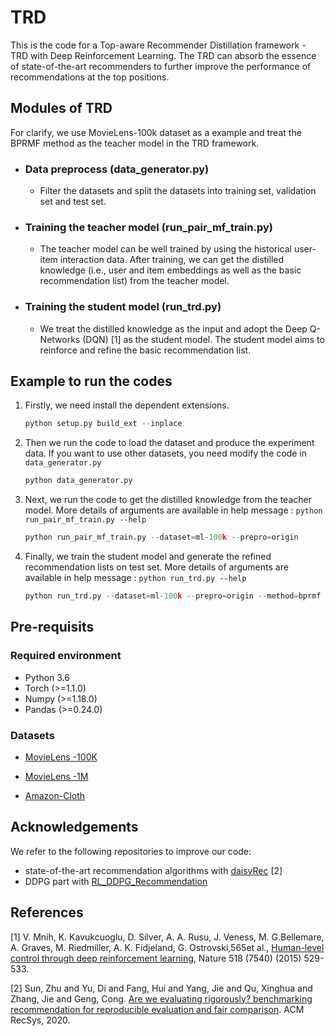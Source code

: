 # TRD
This is the code for a Top-aware Recommender Distillation framework - TRD with Deep Reinforcement Learning.  The TRD can absorb the essence of state-of-the-art recommenders to further improve the performance of recommendations at the top positions.
## Modules of TRD
For clarify, we use MovieLens-100k dataset as a example and treat the BPRMF method as the teacher model in the TRD framework.
- ### Data preprocess (data_generator.py)
   - Filter the datasets and split the datasets into training set, validation set and test set. 
- ### Training the teacher model (run_pair_mf_train.py)
   - The teacher model can be well trained by using the historical user-item interaction data. After training, we can get the distilled knowledge (i.e., user and item embeddings as well as the basic recommendation list) from the teacher model.
- ### Training the student model (run_trd.py)
   - We treat the distilled knowledge as the input and adopt the Deep Q-Networks (DQN) [1] as the student model. The student model aims to reinforce and refine the basic recommendation list.

## Example to run the codes

1. Firstly, we need install the dependent extensions.

   ```python
   python setup.py build_ext --inplace
   ```

2. Then we  run the code to load the dataset and produce the experiment data. If you want to use other datasets, you need modify the code in `data_generator.py`

   ```python
   python data_generator.py
   ```

3. Next,  we run the code to get the distilled knowledge from the teacher model. More details of arguments are available in help message : `python run_pair_mf_train.py --help`
   ```python
   python run_pair_mf_train.py --dataset=ml-100k --prepro=origin
   ```
4. Finally, we train the student model and generate the refined recommendation lists on test set. More details of arguments are available in help message : `python run_trd.py --help`
   ```python
   python run_trd.py --dataset=ml-100k --prepro=origin --method=bprmf --n_actions=20 --pred_score=0
   ```
 ## Pre-requisits

### Required environment

- Python 3.6
- Torch (>=1.1.0)
- Numpy (>=1.18.0)
- Pandas (>=0.24.0)

### Datasets

- [MovieLens -100K](https://grouplens.org/datasets/movielens/100k/)

- [MovieLens -1M](https://grouplens.org/datasets/movielens/1m/)

- [Amazon-Cloth](http://snap.stanford.edu/data/amazon/productGraph/categoryFiles/reviews_Clothing_Shoes_and_Jewelry_5.json.gz)
## Acknowledgements

We refer to the following repositories to improve our code:

- state-of-the-art recommendation algorithms  with [daisyRec](https://github.com/AmazingDD/daisyRec) [2]
- DDPG part with [RL_DDPG_Recommendation](https://github.com/bcsrn/RL_DDPG_Recommendation)

## References
[1]  V.  Mnih,  K.  Kavukcuoglu,  D.  Silver,  A.  A.  Rusu,  J.  Veness,  M.  G.Bellemare,  A.  Graves,  M.  Riedmiller,  A.  K.  Fidjeland,  G.  Ostrovski,565et  al.,  [Human-level  control  through  deep  reinforcement learning](),  Nature 518 (7540) (2015) 529-533.

[2] Sun, Zhu and Yu, Di and Fang, Hui and Yang, Jie and Qu, Xinghua and Zhang, Jie and Geng, Cong. [Are we evaluating rigorously? benchmarking recommendation for reproducible evaluation and fair comparison](https://dl.acm.org/doi/abs/10.1145/3383313.3412489). ACM RecSys, 2020.

